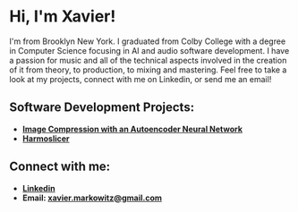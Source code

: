 <h1>Hi, I'm Xavier!</h1>
I'm from Brooklyn New York. I graduated from Colby College with a degree in Computer Science focusing in AI and audio software development. I have a passion for music and all of the technical aspects involved in the creation of it from theory, to production, to mixing and mastering. Feel free to take a look at my projects, connect with me on Linkedin, or send me an email!

<h2>Software Development Projects:</h2>

- <b>[Image Compression with an Autoencoder Neural Network](https://github.com/xvrmrkwtz/Image-Compression-with-an-Autoencoder-Neural-Network)</b>
- <b>[Harmoslicer](https://github.com/xvrmrkwtz/Harmoslicer-1.0)</b>

<h2>Connect with me:</h2>

- <b>[Linkedin](https://www.linkedin.com/in/xavier-markowitz-321155175/)</b>
- <b>Email: xavier.markowitz@gmail.com</b>

